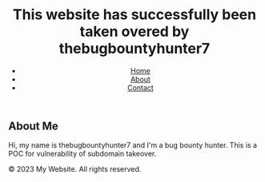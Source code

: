 <!DOCTYPE html>
<html>
<head>
	<title>Subdomain Takeover</title>
	<meta charset="UTF-8">
	<meta name="viewport" content="width=device-width, initial-scale=1.0">
</head>
<body>
	<header>
		<h1>This website has successfully been taken overed by thebugbountyhunter7</h1>
		<nav>
			<ul>
				<li><a href="#">Home</a></li>
				<li><a href="#">About</a></li>
				<li><a href="#">Contact</a></li>
			</ul>
		</nav>
	</header>
	<main>
		<h2>About Me</h2>
		<p>Hi, my name is thebugbountyhunter7 and I'm a bug bounty hunter. This is a POC for vulnerability of subdomain takeover.</p>
	</main>
	<footer>
		<p>&copy; 2023 My Website. All rights reserved.</p>
	</footer>
</body>
</html>
